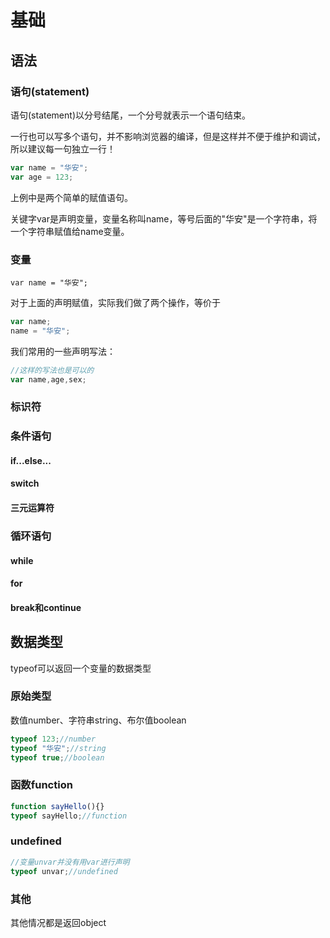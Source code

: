 # 基础
## 语法
### 语句(statement)
语句(statement)以分号结尾，一个分号就表示一个语句结束。

一行也可以写多个语句，并不影响浏览器的编译，但是这样并不便于维护和调试，所以建议每一句独立一行！

``` js
var name = "华安";
var age = 123;
```
上例中是两个简单的赋值语句。

关键字var是声明变量，变量名称叫name，等号后面的"华安"是一个字符串，将一个字符串赋值给name变量。

### 变量
`var name = "华安";`

对于上面的声明赋值，实际我们做了两个操作，等价于

``` js
var name;
name = "华安";
```

我们常用的一些声明写法：
``` js
//这样的写法也是可以的
var name,age,sex;
```

### 标识符

### 条件语句

#### if...else...

#### switch

#### 三元运算符


### 循环语句

#### while

#### for

#### break和continue

## 数据类型
typeof可以返回一个变量的数据类型
### 原始类型
数值number、字符串string、布尔值boolean
```js
typeof 123;//number
typeof "华安";//string
typeof true;//boolean
```
### 函数function
```js
function sayHello(){}
typeof sayHello;//function
```
### undefined
```js
//变量unvar并没有用var进行声明
typeof unvar;//undefined
```
### 其他
其他情况都是返回object
```js

```